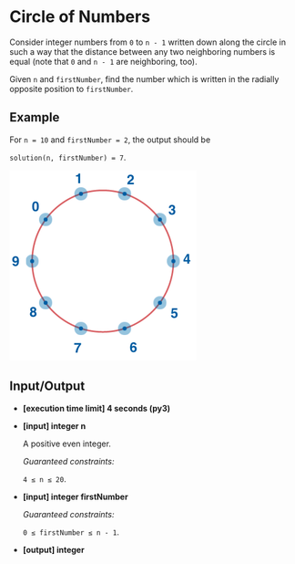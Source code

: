 # Circle of Numbers

Consider integer numbers from `0` to `n - 1` written down along the circle in such a way that the distance between any two neighboring numbers is equal (note that `0` and `n - 1` are neighboring, too).

Given `n` and `firstNumber`, find the number which is written in the radially opposite position to `firstNumber`.

## Example

For `n = 10` and `firstNumber = 2`, the output should be

`solution(n, firstNumber) = 7`.

![Example](../../../assets%20(dont%20delete)/arcade-the_core-6.png)

## Input/Output

- **[execution time limit] 4 seconds (py3)**

- **[input] integer n**

	A positive even integer.

	*Guaranteed constraints:*

	`4 ≤ n ≤ 20`.

- **[input] integer firstNumber**

	*Guaranteed constraints:*

	`0 ≤ firstNumber ≤ n - 1`.

- **[output] integer**

